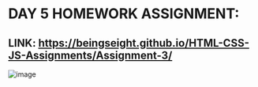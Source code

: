 # DAY 5 HOMEWORK ASSIGNMENT:
## LINK: https://beingseight.github.io/HTML-CSS-JS-Assignments/Assignment-3/
![image](https://github.com/user-attachments/assets/4e941aae-26ca-4156-b623-c63dc478fc5c)
